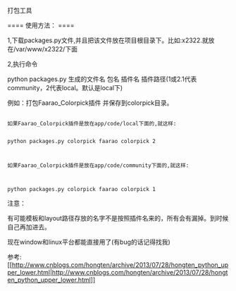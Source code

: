 打包工具


==== 使用方法： ====


1,下载packages.py文件,并且把该文件放在项目根目录下。比如:x2322.就放在/var/www/x2322/下面


2,执行命令


python packages.py 生成的文件名 包名 插件名 插件路径(1或2.1代表community，2代表local。默认是local下)


例如：打包Faarao_Colorpick插件 并保存到colorpick目录。


<code>
如果Faarao_Colorpick插件是放在app/code/local下面的,就这样:

python packages.py colorpick faarao colorpick 2

如果Faarao_Colorpick插件是放在app/code/community下面的,就这样:

python packages.py colorpick faarao colorpick 1
</code>


注意：


有可能模板和layout路径存放的名字不是按照插件名来的，所有会有漏掉。到时候自己再加进去。


现在window和linux平台都能直接用了(有bug的话记得找我)



参考:[[http://www.cnblogs.com/hongten/archive/2013/07/28/hongten_python_upper_lower.html|http://www.cnblogs.com/hongten/archive/2013/07/28/hongten_python_upper_lower.html]]
